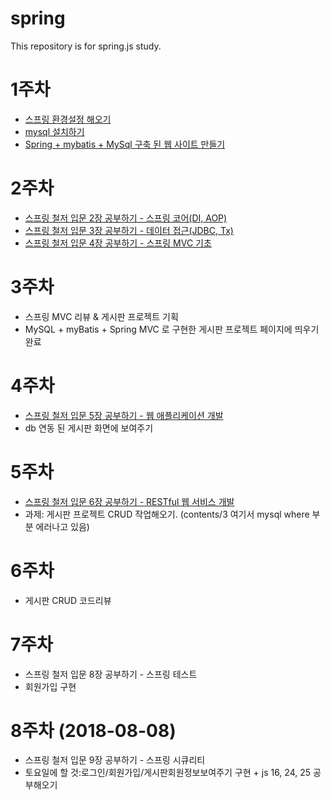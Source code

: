 # spring
This repository is for spring.js study.

# 1주차
- [스프링 환경설정 해오기](https://github.com/SooJungChae/spring/blob/master/01_configuration.md)
- [mysql 설치하기](https://github.com/SooJungChae/spring/blob/master/02_install_mysql.md)
- [Spring + mybatis + MySql 구축 된 웹 사이트 만들기](https://github.com/SooJungChae/spring/blob/master/02_install_workbench.md)

# 2주차
- [스프링 철저 입문 2장 공부하기 - 스프링 코어(DI, AOP)](https://github.com/SooJungChae/spring/blob/master/스프링철저입문02.md)
- [스프링 철저 입문 3장 공부하기 - 데이터 접근(JDBC, Tx)](https://github.com/SooJungChae/spring/blob/master/스프링철저입문03.md)
- [스프링 철저 입문 4장 공부하기 - 스프링 MVC 기초](https://github.com/SooJungChae/spring/blob/master/스프링철저입문04.md)

# 3주차
- 스프링 MVC 리뷰 & 게시판 프로젝트 기획
- MySQL + myBatis + Spring MVC 로 구현한 게시판 프로젝트 페이지에 띄우기 완료

# 4주차
- [스프링 철저 입문 5장 공부하기 - 웹 애플리케이션 개발](https://github.com/SooJungChae/spring/blob/master/스프링철저입문05.md)
- db 연동 된 게시판 화면에 보여주기

# 5주차
- [스프링 철저 입문 6장 공부하기 - RESTful 웹 서비스 개발](https://github.com/SooJungChae/spring/blob/master/스프링철저입문06.md)
- 과제: 게시판 프로젝트 CRUD 작업해오기. (contents/3 여기서 mysql where 부분 에러나고 있음)

# 6주차
- 게시판 CRUD 코드리뷰

# 7주차
- 스프링 철저 입문 8장 공부하기 - 스프링 테스트
- 회원가입 구현

# 8주차 (2018-08-08)
- 스프링 철저 입문 9장 공부하기 - 스프링 시큐리티
- 토요일에 할 것:로그인/회원가입/게시판회원정보보여주기 구현 + js 16, 24, 25 공부해오기
